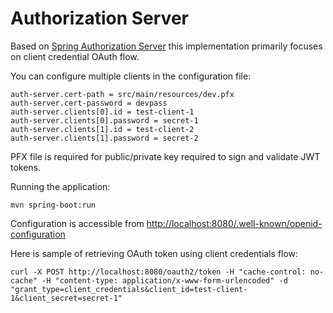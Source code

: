 # Authorization Server

Based on [Spring Authorization Server](https://github.com/spring-projects/spring-authorization-server) this implementation primarily focuses on client credential OAuth flow.

You can configure multiple clients in the configuration file:

```
auth-server.cert-path = src/main/resources/dev.pfx
auth-server.cert-password = devpass
auth-server.clients[0].id = test-client-1
auth-server.clients[0].password = secret-1
auth-server.clients[1].id = test-client-2
auth-server.clients[1].password = secret-2
```

PFX file is required for public/private key required to sign and validate JWT tokens.

Running the application:

`mvn spring-boot:run`

Configuration is accessible from [http://localhost:8080/.well-known/openid-configuration](http://localhost:8080/.well-known/openid-configuration)

Here is sample of retrieving OAuth token using client credentials flow:

```
curl -X POST http://localhost:8080/oauth2/token -H "cache-control: no-cache" -H "content-type: application/x-www-form-urlencoded" -d "grant_type=client_credentials&client_id=test-client-1&client_secret=secret-1"
```
